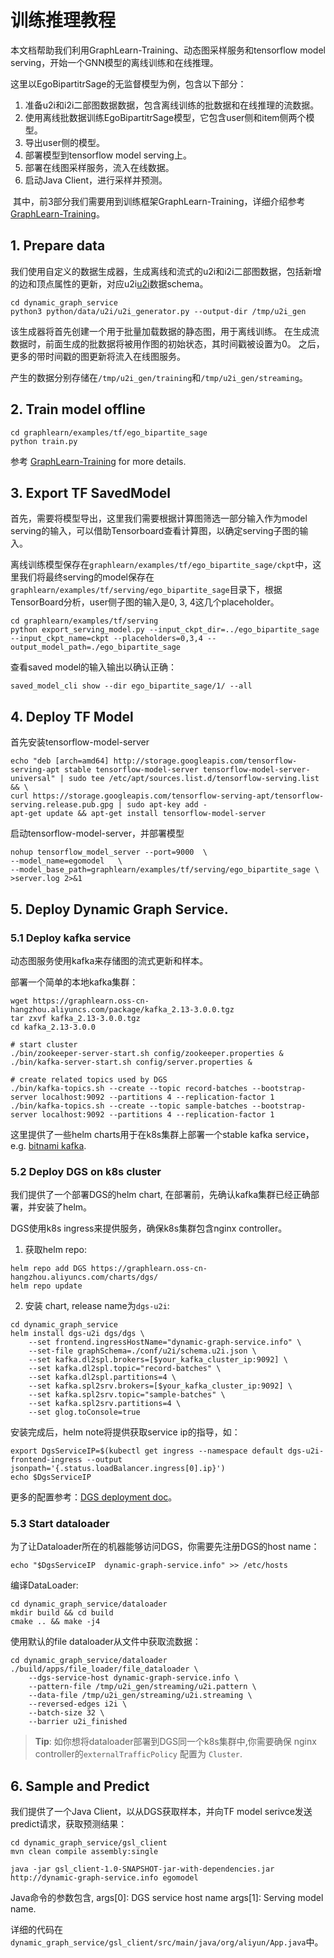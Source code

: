 # 训练推理教程

本文档帮助我们利用GraphLearn-Training、动态图采样服务和tensorflow model serving，开始一个GNN模型的离线训练和在线推理。

这里以EgoBipartitrSage的无监督模型为例，包含以下部分：
1. 准备u2i和i2i二部图数据数据，包含离线训练的批数据和在线推理的流数据。
2. 使用离线批数据训练EgoBipartitrSage模型，它包含user侧和item侧两个模型。
3. 导出user侧的模型。
4. 部署模型到tensorflow model serving上。
5. 部署在线图采样服务，流入在线数据。
6. 启动Java Client，进行采样并预测。

 其中，前3部分我们需要用到训练框架GraphLearn-Training，详细介绍参考[GraphLearn-Training](../gl/intro.md)。

## 1. Prepare data
我们使用自定义的数据生成器，生成离线和流式的u2i和i2i二部图数据，包括新增的边和顶点属性的更新，对应u2i[u2i](https://github.com/alibaba/graph-learn/blob/master/dynamic_graph_service/conf/u2i/schema.u2i.json)数据schema。

```shell
cd dynamic_graph_service
python3 python/data/u2i/u2i_generator.py --output-dir /tmp/u2i_gen
```

该生成器将首先创建一个用于批量加载数据的静态图，用于离线训练。
在生成流数据时，前面生成的批数据将被用作图的初始状态，其时间戳被设置为0。
之后，更多的带时间戳的图更新将流入在线图服务。

产生的数据分别存储在`/tmp/u2i_gen/training`和`/tmp/u2i_gen/streaming`。

## 2. Train model offline

```shell
cd graphlearn/examples/tf/ego_bipartite_sage
python train.py
```
参考 [GraphLearn-Training](../gl/intro.md) for more details.

## 3. Export TF SavedModel

首先，需要将模型导出，这里我们需要根据计算图筛选一部分输入作为model serving的输入，可以借助Tensorboard查看计算图，以确定serving子图的输入。

离线训练模型保存在`graphlearn/examples/tf/ego_bipartite_sage/ckpt`中，这里我们将最终serving的model保存在`graphlearn/examples/tf/serving/ego_bipartite_sage`目录下，根据TensorBoard分析，user侧子图的输入是0, 3, 4这几个placeholder。

```shell
cd graphlearn/examples/tf/serving
python export_serving_model.py --input_ckpt_dir=../ego_bipartite_sage --input_ckpt_name=ckpt --placeholders=0,3,4 --output_model_path=./ego_bipartite_sage
```

查看saved model的输入输出以确认正确：
```shell
saved_model_cli show --dir ego_bipartite_sage/1/ --all
```

## 4. Deploy TF Model
首先安装tensorflow-model-server

```shell
echo "deb [arch=amd64] http://storage.googleapis.com/tensorflow-serving-apt stable tensorflow-model-server tensorflow-model-server-universal" | sudo tee /etc/apt/sources.list.d/tensorflow-serving.list && \
curl https://storage.googleapis.com/tensorflow-serving-apt/tensorflow-serving.release.pub.gpg | sudo apt-key add -
apt-get update && apt-get install tensorflow-model-server
```

启动tensorflow-model-server，并部署模型

```shell
nohup tensorflow_model_server --port=9000  \
--model_name=egomodel   \
--model_base_path=graphlearn/examples/tf/serving/ego_bipartite_sage \
>server.log 2>&1
```

## 5. Deploy Dynamic Graph Service.

### 5.1 Deploy kafka service
动态图服务使用kafka来存储图的流式更新和样本。

部署一个简单的本地kafka集群：

```
wget https://graphlearn.oss-cn-hangzhou.aliyuncs.com/package/kafka_2.13-3.0.0.tgz
tar zxvf kafka_2.13-3.0.0.tgz
cd kafka_2.13-3.0.0

# start cluster
./bin/zookeeper-server-start.sh config/zookeeper.properties &
./bin/kafka-server-start.sh config/server.properties &

# create related topics used by DGS
./bin/kafka-topics.sh --create --topic record-batches --bootstrap-server localhost:9092 --partitions 4 --replication-factor 1
./bin/kafka-topics.sh --create --topic sample-batches --bootstrap-server localhost:9092 --partitions 4 --replication-factor 1
```

这里提供了一些helm charts用于在k8s集群上部署一个stable kafka service，
e.g. [bitnami kafka](https://github.com/bitnami/charts/tree/master/bitnami/kafka).

### 5.2 Deploy DGS on k8s cluster

我们提供了一个部署DGS的helm chart, 在部署前，先确认kafka集群已经正确部署，并安装了helm。

DGS使用k8s ingress来提供服务，确保k8s集群包含nginx controller。

1. 获取helm repo:
```
helm repo add DGS https://graphlearn.oss-cn-hangzhou.aliyuncs.com/charts/dgs/
helm repo update
```

2. 安装 chart, release name为`dgs-u2i`:

```shell
cd dynamic_graph_service
helm install dgs-u2i dgs/dgs \
    --set frontend.ingressHostName="dynamic-graph-service.info" \
    --set-file graphSchema=./conf/u2i/schema.u2i.json \
    --set kafka.dl2spl.brokers=[$your_kafka_cluster_ip:9092] \
    --set kafka.dl2spl.topic="record-batches" \
    --set kafka.dl2spl.partitions=4 \
    --set kafka.spl2srv.brokers=[$your_kafka_cluster_ip:9092] \
    --set kafka.spl2srv.topic="sample-batches" \
    --set kafka.spl2srv.partitions=4 \
    --set glog.toConsole=true
```

安装完成后，helm note将提供获取service ip的指导，如：

```shell
export DgsServiceIP=$(kubectl get ingress --namespace default dgs-u2i-frontend-ingress --output jsonpath='{.status.loadBalancer.ingress[0].ip}')
echo $DgsServiceIP
```

更多的配置参考：[DGS deployment doc](deploy.md)。

### 5.3 Start dataloader

为了让Dataloader所在的机器能够访问DGS，你需要先注册DGS的host name：
```shell
echo "$DgsServiceIP  dynamic-graph-service.info" >> /etc/hosts
```

编译DataLoader:

```shell
cd dynamic_graph_service/dataloader
mkdir build && cd build
cmake .. && make -j4
```

使用默认的file dataloader从文件中获取流数据：

```shell
cd dynamic_graph_service/dataloader
./build/apps/file_loader/file_dataloader \
    --dgs-service-host dynamic-graph-service.info \
    --pattern-file /tmp/u2i_gen/streaming/u2i.pattern \
    --data-file /tmp/u2i_gen/streaming/u2i.streaming \
    --reversed-edges i2i \
    --batch-size 32 \
    --barrier u2i_finished
```

> **Tip**: 如你想将dataloader部署到DGS同一个k8s集群中,你需要确保
> nginx controller的`externalTrafficPolicy` 配置为 `Cluster`.

## 6. Sample and Predict

我们提供了一个Java Client，以从DGS获取样本，并向TF model serivce发送predict请求，获取预测结果：

```
cd dynamic_graph_service/gsl_client
mvn clean compile assembly:single

java -jar gsl_client-1.0-SNAPSHOT-jar-with-dependencies.jar http://dynamic-graph-service.info egomodel
```
Java命令的参数包含,
args[0]: DGS service host name
args[1]: Serving model name.

详细的代码在`dynamic_graph_service/gsl_client/src/main/java/org/aliyun/App.java`中。